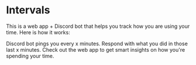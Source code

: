 # Intervals

This is a web app + Discord bot that helps you track how you are using your time. Here is how it works:

Discord bot pings you every x minutes.
Respond with what you did in those last x minutes.
Check out the web app to get smart insights on how you're spending your time.
